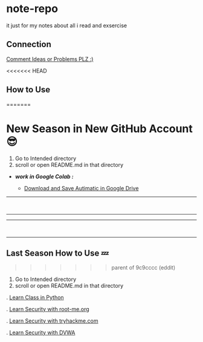 # note-repo
it just for my notes about all i read and exsercise



## Connection

[Comment  Ideas or Problems PLZ :)](https://github.com/AttackThwarter/note-repo/discussions/1)



<<<<<<< HEAD
## How to Use
=======

# New Season in New GitHub Account 😎

1. Go to Intended directory
2. scroll or open README.md in that directory



- ***work in Google Colab :***

  - [Download and Save Autimatic in Google Drive](.md)









---

<br>

---

---

<br>

---

## Last Season How to Use 💤
>>>>>>> parent of 9c9cccc (eddit)

1. Go to Intended directory
2. scroll or open README.md in that directory

. [Learn Class in Python](./python/class/README.md)

. [Learn Security with root-me.org](./security/root-me.org/README.md)

. [Learn Security with tryhackme.com](./security/tryhackme.com/README.md)

. [Learn Security with DVWA](./security/dvwa/README.md)
